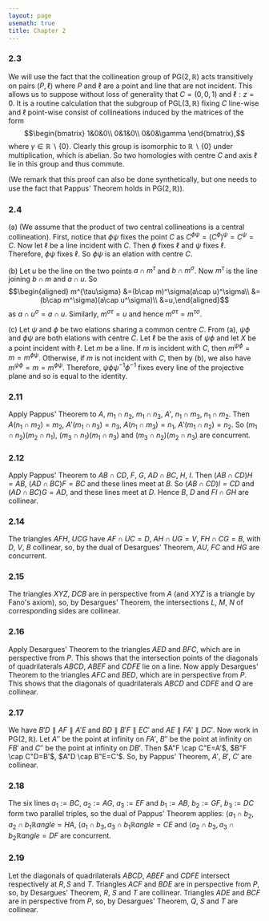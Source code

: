 ```yaml
---
layout: page
usemath: true
title: Chapter 2
---
```


### 2.3
We will use the fact that the collineation group of $\mathsf{PG}(2,\mathbb{R})$ acts
transitively on pairs $(P,\ell)$ where $P$ and $\ell$ are a point and line that are not incident. This allows us to suppose without loss of generality that $C=(0,0,1)$ and $\ell:z=0$. It is a routine calculation that the subgroup of $\mathsf{PGL}(3,\mathbb{R})$ fixing $C$ line-wise and $\ell$ point-wise consist of collineations induced by the matrices of
the form 
$$\begin{bmatrix}
1&0&0\\
0&1&0\\
0&0&\gamma
\end{bmatrix},$$
where $\gamma\in\mathbb{R}\backslash\{0\}$.
Clearly this group is isomorphic to $\mathbb{R}\backslash\{0\}$ under multiplication, which is
abelian. So two homologies with centre $C$ and axis $\ell$ lie in this
group and thus commute.

(We remark that this proof can also be done synthetically, but one needs
to use the fact that Pappus' Theorem holds in
$\mathsf{PG}(2,\mathbb{R})$).

### 2.4

(a) (We assume that the product of two central collineations is a
    central collineation). First, notice that $\phi\psi$ fixes the point
    $C$ as $C^{\phi\psi}=(C^\phi)^\psi=C^\psi=C$. Now let $\ell$ be a
    line incident with $C$. Then $\phi$ fixes $\ell$ and $\psi$ fixes
    $\ell$. Therefore, $\phi\psi$ fixes $\ell$. So $\phi\psi$ is an
    elation with centre $C$.

(b) Let $u$ be the line on the two points $a\cap m^\tau$ and
    $b\cap m^\sigma$. Now $m^\tau$ is the line joining $b\cap m$ and
    $a\cap u$. So $$\begin{aligned}
    m^{\tau\sigma} &=(b\cap m)^\sigma(a\cap u)^\sigma\\
    &=(b\cap m^\sigma)(a\cap u^\sigma)\\
    &=u,\end{aligned}$$ as $a\cap u^\sigma=a\cap u$. Similarly,
    $m^{\sigma\tau}=u$ and hence $m^{\sigma\tau}=m^{\tau\sigma}$.

(c) Let $\psi$ and $\phi$ be two elations sharing a common centre $C$.
    From (a), $\psi\phi$ and $\phi\psi$ are both elations with centre
    $C$. Let $\ell$ be the axis of $\psi\phi$ and let $X$ be a point
    incident with $\ell$. Let $m$ be a line. If $m$ is incident with
    $C$, then $m^{\psi\phi}=m=m^{\phi\psi}$. Otherwise, if $m$ is not
    incident with $C$, then by (b), we also have
    $m^{\psi\phi}=m=m^{\phi\psi}$. Therefore,
    $\psi\phi \psi^{-1}\phi^{-1}$ fixes every line of the projective
    plane and so is equal to the identity.

### 2.11 
Apply Pappus' Theorem to $A$, $m_1\cap n_2$, $m_1\cap n_3$, $A'$,
$n_1 \cap m_3$, $n_1 \cap m_2$. Then $A(n_1 \cap m_2)=m_2$,
$A'(m_1 \cap n_3)=n_3$, $A(n_1 \cap m_3)=n_1$, $A'(m_1\cap n_2)=n_2$. So
$(m_1\cap n_2)(m_2 \cap n_1)$, $(m_3 \cap n_1)(m_1 \cap n_3)$ and
$(m_3 \cap n_2)(m_2 \cap n_3)$ are concurrent.

### 2.12 
Apply Pappus' Theorem to $AB \cap CD$, $F$, $G$, $AD \cap BC$, $H$, $I$.
Then $(AB \cap CD)H=AB$, $(AD \cap BC)F=BC$ and these lines meet at $B$.
So $(AB \cap CD)I=CD$ and $(AD \cap BC)G=AD$, and these lines meet at
$D$. Hence $B$, $D$ and $FI \cap GH$ are collinear.

### 2.14 
The triangles $AFH$, $UCG$ have $AF \cap UC=D$, $AH \cap UG=V$,
$FH \cap CG=B$, with $D$, $V$, $B$ collinear, so, by the dual of
Desargues' Theorem, $AU$, $FC$ and $HG$ are concurrent.

### 2.15 
The triangles $XYZ$, $DCB$ are in perspective from $A$ (and $XYZ$
is a triangle by Fano's axiom), so, by Desargues' Theorem,
the intersections $L$, $M$, $N$ of corresponding sides are collinear.

### 2.16 
Apply Desargues' Theorem to the triangles $AED$ and $BFC$, which
are in perspective from $P$. This shows that the intersection points of
the diagonals of quadrilaterals $ABCD$, $ABEF$ and $CDFE$ lie on a line.
Now apply Desargues' Theorem
to the triangles $AFC$ and $BED$, which are in perspective from $P$.
This shows that the diagonals of quadrilaterals $ABCD$ and $CDFE$ and
$Q$ are collinear.

### 2.17 
We have $B'D\parallel AF \parallel A'E$ and
$BD \parallel B'F \parallel EC'$ and $AE \parallel FA' \parallel DC'$.
Now work in $\mathsf{PG}(2,\mathbb{R})$. Let $A''$ be the point at infinity on $FA'$,
$B''$ be the point at infinity on $FB'$ and $C''$ be the point at
infinity on $DB'$. Then $A"F \cap C"E=A'$, $B"F  \cap C"D=B'$,
$A"D \cap B"E=C'$. So, by Pappus' Theorem, $A'$,
$B'$, $C'$ are collinear.

### 2.18 
The six lines $a_1:=BC$, $a_2:=AG$, $a_3:=EF$ and $b_1:=AB$,
$b_2:=GF$, $b_3:=DC$ form two parallel triples, so the dual of Pappus'
Theorem applies: $\langle a_1 \cap b_2, a_2 \cap b_1\mathbb{R}angle=HA$,
$\langle a_1 \cap b_3,a_3 \cap b_1\mathbb{R}angle=CE$ and
$\langle a_2 \cap b_3,a_3 \cap b_2\mathbb{R}angle=DF$ are concurrent.

### 2.19 
Let the diagonals of quadrilaterals $ABCD$, $ABEF$ and $CDFE$
intersect respectively at $R,S$ and $T$. Triangles $ACF$ and $BDE$ are
in perspective from $P$, so, by Desargues' Theorem,
$R$, $S$ and $T$ are collinear. Triangles $ADE$ and $BCF$ are in
perspective from $P$, so, by Desargues' Theorem,
$Q$, $S$ and $T$ are collinear.
